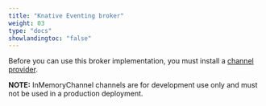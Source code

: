 ```yaml
---
title: "Knative Eventing broker"
weight: 03
type: "docs"
showlandingtoc: "false"
---
```


Before you can use this broker implementation, you must install a [channel provider](../channels/channel-types-defaults).
<!--TODO: explain how channels are used for routing-->

**NOTE:** InMemoryChannel channels are for development use only and must not be used in a production deployment.
